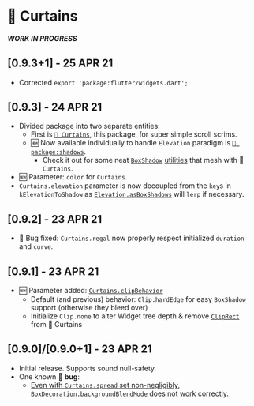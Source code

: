 # 📜 Curtains
##### **WORK IN PROGRESS**
## **[0.9.3+1] - 25 APR 21**
- Corrected `export 'package:flutter/widgets.dart';`.

## **[0.9.3] - 24 APR 21**
- Divided package into two separate entities:
  - First is [`📜 Curtains`](https://pub.dev/packages/curtains), this package, for super simple scroll scrims.
  - 🆕 Now available individually to handle `Elevation` paradigm is [`👥 package:shadows`](https://pub.dev/packages/shadows).
    - Check it out for some neat [`Box`](https://pub.dev/documentation/shadows/latest/shadows/Elevation/asBoxShadows.html)[`Shadow`](https://pub.dev/documentation/shadows/latest/shadows/BoxShadowUtils.html) [utilities](https://pub.dev/documentation/shadows/latest/shadows/BoxShadowsUtils.html) that mesh with 📜 `Curtains`.
- 🆕 Parameter: `color` for `Curtains`.
- `Curtains.elevation` parameter is now decoupled from the `key`s in `kElevationToShadow` as  [`Elevation.asBoxShadows`](https://pub.dev/documentation/shadows/latest/shadows/Elevation/asBoxShadows.html) will `lerp` if necessary.

## **[0.9.2] - 23 APR 21**
- 🐞 Bug fixed: `Curtains.regal` now properly respect initialized `duration` and `curve`.

## **[0.9.1] - 23 APR 21**
- 🆕 Parameter added: [`Curtains.clipBehavior`](https://pub.dev/documentation/curtains/latest/curtains/Curtains/clipBehavior.html 'pub.dev Documentation: Curtains.clipBehavior')
  - Default (and previous) behavior: `Clip.hardEdge` for easy `BoxShadow` support (otherwise they bleed over)
  - Initialize `Clip.none` to alter Widget tree depth & remove [`ClipRect`](https://api.flutter.dev/flutter/widgets/ClipRect-class.html 'Flutter API ref doc: ClipRect') from 📜 Curtains

## **[0.9.0]/[0.9.0+1] - 23 APR 21**
- Initial release. Supports sound null-safety.
- One known 🐞 **bug**:
  - [Even with `Curtains.spread` set non-negligibly](https://github.com/Zabadam/curtains/blob/main/example/lib/main.dart#L319 '/example/lib/main.dart#L319'), [`BoxDecoration.backgroundBlendMode` does not work correctly](https://github.com/Zabadam/curtains/blob/main/example/lib/main.dart#L379 '/example/lib/main.dart#L379').

